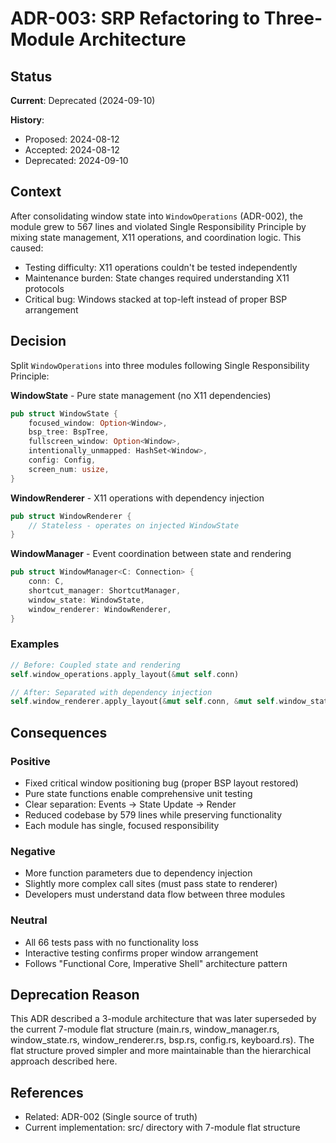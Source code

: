 # ADR-003: SRP Refactoring to Three-Module Architecture

## Status
**Current**: Deprecated (2024-09-10)

**History**:
- Proposed: 2024-08-12
- Accepted: 2024-08-12
- Deprecated: 2024-09-10

## Context
After consolidating window state into `WindowOperations` (ADR-002), the module grew to 567 lines and violated Single Responsibility Principle by mixing state management, X11 operations, and coordination logic. This caused:

- Testing difficulty: X11 operations couldn't be tested independently
- Maintenance burden: State changes required understanding X11 protocols
- Critical bug: Windows stacked at top-left instead of proper BSP arrangement

## Decision
Split `WindowOperations` into three modules following Single Responsibility Principle:

**WindowState** - Pure state management (no X11 dependencies)
```rust
pub struct WindowState {
    focused_window: Option<Window>,
    bsp_tree: BspTree,
    fullscreen_window: Option<Window>,
    intentionally_unmapped: HashSet<Window>,
    config: Config,
    screen_num: usize,
}
```

**WindowRenderer** - X11 operations with dependency injection
```rust
pub struct WindowRenderer {
    // Stateless - operates on injected WindowState
}
```

**WindowManager** - Event coordination between state and rendering
```rust
pub struct WindowManager<C: Connection> {
    conn: C,
    shortcut_manager: ShortcutManager,
    window_state: WindowState,
    window_renderer: WindowRenderer,
}
```

### Examples
```rust
// Before: Coupled state and rendering
self.window_operations.apply_layout(&mut self.conn)

// After: Separated with dependency injection
self.window_renderer.apply_layout(&mut self.conn, &mut self.window_state)
```

## Consequences

### Positive
- Fixed critical window positioning bug (proper BSP layout restored)
- Pure state functions enable comprehensive unit testing
- Clear separation: Events → State Update → Render
- Reduced codebase by 579 lines while preserving functionality
- Each module has single, focused responsibility

### Negative
- More function parameters due to dependency injection
- Slightly more complex call sites (must pass state to renderer)
- Developers must understand data flow between three modules

### Neutral
- All 66 tests pass with no functionality loss
- Interactive testing confirms proper window arrangement
- Follows "Functional Core, Imperative Shell" architecture pattern

## Deprecation Reason
This ADR described a 3-module architecture that was later superseded by the current 7-module flat structure (main.rs, window_manager.rs, window_state.rs, window_renderer.rs, bsp.rs, config.rs, keyboard.rs). The flat structure proved simpler and more maintainable than the hierarchical approach described here.

## References
- Related: ADR-002 (Single source of truth)
- Current implementation: src/ directory with 7-module flat structure